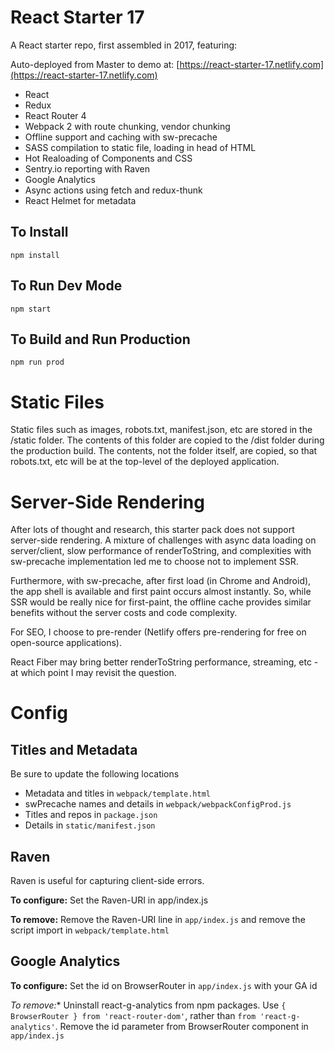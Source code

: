 # React Starter 17

A React starter repo, first assembled in 2017, featuring:

Auto-deployed from Master to demo at: [https://react-starter-17.netlify.com](https://react-starter-17.netlify.com)

- React
- Redux
- React Router 4
- Webpack 2 with route chunking, vendor chunking
- Offline support and caching with sw-precache
- SASS compilation to static file, loading in head of HTML
- Hot Realoading of Components and CSS
- Sentry.io reporting with Raven
- Google Analytics
- Async actions using fetch and redux-thunk
- React Helmet for metadata

## To Install

```
npm install
```

## To Run Dev Mode

```
npm start
```

## To Build and Run Production 

```
npm run prod
```

# Static Files

Static files such as images, robots.txt, manifest.json, etc are stored in the /static folder. The contents of this folder are copied to the /dist folder during the production build. The contents, not the folder itself, are copied, so that robots.txt, etc will be at the top-level of the deployed application.

# Server-Side Rendering
After lots of thought and research, this starter pack does not support server-side rendering. A mixture of challenges with async data loading on server/client, slow performance of renderToString, and complexities with sw-precache implementation led me to choose not to implement SSR. 

Furthermore, with sw-precache, after first load (in Chrome and Android), the app shell is available and first paint occurs almost instantly. So, while SSR would be really nice for first-paint, the offline cache provides similar benefits without the server costs and code complexity.

For SEO, I choose to pre-render (Netlify offers pre-rendering for free on open-source applications).

React Fiber may bring better renderToString performance, streaming, etc - at which point I may revisit the question. 

# Config

## Titles and Metadata
Be sure to update the following locations

- Metadata and titles in `webpack/template.html`
- swPrecache names and details in `webpack/webpackConfigProd.js`
- Titles and repos in `package.json`
- Details in `static/manifest.json`


## Raven

Raven is useful for capturing client-side errors.

**To configure:** Set the Raven-URI in app/index.js

**To remove:** Remove the Raven-URI line in `app/index.js` and remove the script import in `webpack/template.html`

## Google Analytics

**To configure:** Set the id on BrowserRouter in `app/index.js` with your GA id

*To remove:** Uninstall react-g-analytics from npm packages. Use `{ BrowserRouter } from 'react-router-dom'`, rather than `from 'react-g-analytics'`. Remove the id parameter from BrowserRouter component in `app/index.js`
